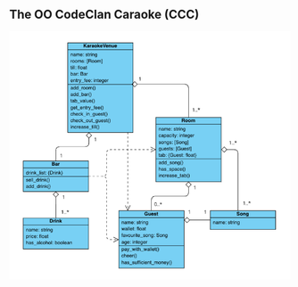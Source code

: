## The OO CodeClan Caraoke (CCC)

![CodeClan Caraoke UML Class Diagram](./code_clan_caraoke_uml_class_diagram.png)